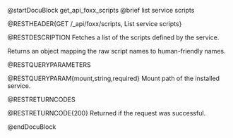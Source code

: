 @startDocuBlock get_api_foxx_scripts
@brief list service scripts

@RESTHEADER{GET /_api/foxx/scripts, List service scripts}

@RESTDESCRIPTION
Fetches a list of the scripts defined by the service.

Returns an object mapping the raw script names to human-friendly names.

@RESTQUERYPARAMETERS

@RESTQUERYPARAM{mount,string,required}
Mount path of the installed service.

@RESTRETURNCODES

@RESTRETURNCODE{200}
Returned if the request was successful.

@endDocuBlock
